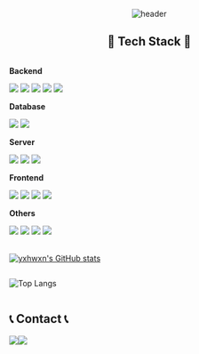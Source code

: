 <div align="center">
  
  ![header](https://capsule-render.vercel.app/api?type=rounded&color=timeGradient&text=Welcome%20to%20yxhwxn's%20GitHub%20👋&animation=twinkling&fontSize=40&fontAlignY=50&fontAlign=50&height=150)
      
  ## 🔨 Tech Stack 🔨
  <div style="display:flex; flex-direction:column; align-items:flex-start;">
      <!-- Backend -->
      <p><strong>Backend</strong></p>
      <div>
            <img src="https://img.shields.io/badge/JAVA-yellow?style=flat-square&logo=JavaScript&logoColor=white"/></a>
            <img src="https://img.shields.io/badge/Spring-success?style=flat-square&logo=Spring&logoColor=white"/></a>
            <img src="https://img.shields.io/badge/SpringBoot-success?style=flat-square&logo=Spring&logoColor=white"/></a>
            <img src="https://img.shields.io/badge/MySQL-yellow?style=flat-square&logo=MySQL&logoColor=white"/></a>
            <img src="https://img.shields.io/badge/aws-orange?style=flat-square&logo=Amazon AWS&logoColor=white"/></a>
      </div>
      <!-- Database -->
      <p><strong>Database</strong></p>
      <div>
          <img src="https://img.shields.io/badge/oracle-F80000?style=for-the-badge&logo=oracle&logoColor=white"> 
          <img src="https://img.shields.io/badge/mysql-4479A1?style=for-the-badge&logo=mysql&logoColor=white"> 
      </div>
      <!-- Server -->
      <p><strong>Server</strong></p>
      <div>
          <img src="https://img.shields.io/badge/Nginx-269539?style=for-the-badge&logo=nginx&logoColor=white">
          <img src="https://img.shields.io/badge/apache tomcat-F8DC75?style=for-the-badge&logo=apachetomcat&logoColor=black">
          <img src="https://img.shields.io/badge/Amazon AWS-232F3E?style=for-the-badge&logo=amazon aws&logoColor=white"> 
      </div>
      <!-- Frontend -->
      <p><strong>Frontend</strong></p>
      <div>
          <img src="https://img.shields.io/badge/html5-E34F26?style=flat-square&logo=html5&logoColor=white"> 
          <img src="https://img.shields.io/badge/css-1572B6?style=flat-square&logo=css3&logoColor=white"> 
          <img src="https://img.shields.io/badge/javascript-F7DF1E?style=flat-square&logo=javascript&logoColor=black"> 
          <img src="https://img.shields.io/badge/React-61DAFB?style=flat-square&logo=react&logoColor=white">
      </div>
      <!-- Others -->
      <p><strong>Others</strong></p>
      <div>
          <img src="https://img.shields.io/badge/Git-F05032?style=flat-square&logo=git&logoColor=white">
          <img src="https://img.shields.io/badge/GitHub-181717?style=flat-square&logo=github&logoColor=white">
          <img src="https://img.shields.io/badge/Notion-000000?style=flat-square&logo=notion&logoColor=white">
          <img src="https://img.shields.io/badge/Slack-4A154B?style=flat-square&logo=slack&logoColor=white">
      </div><br>

  [![yxhwxn's GitHub stats](https://github-readme-stats.vercel.app/api?username=yxhwxn&hide=stars&theme=tokyonight)](https://github.com/anuraghazra/github-readme-stats)
  
  ![Top Langs](https://github-readme-stats.vercel.app/api/top-langs/?username=yxhwxn&layout=compact&theme=tokyonight)

  ## 📞 Contact 📞
  <div style="display:flex; flex-direction:row;">
    <a href="yuhwan9819@gmail.com">
      <img src="https://img.shields.io/badge/Gmail-EA4335?style=for-the-badge&logo=Gmail&logoColor=white"> 
    </a>
    <a href="https://www.instagram.com/hwangyxhwxn">
      <img src="https://img.shields.io/badge/Instagram-E4405F?style=for-the-badge&logo=Instagram&logoColor=white"> 
    </a>
  </div><br>
</div>
</div>
